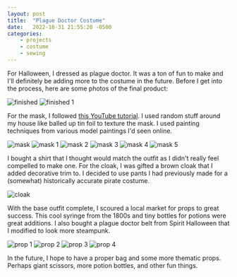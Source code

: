 ```yaml
---
layout: post
title:  "Plague Doctor Costume"
date:   2022-10-31 21:55:20 -0500
categories: 
    - projects
    - costume
    - sewing
---
```


For Halloween, I dressed as plague doctor. It was a ton of fun to make and I'll definitely be adding more to the costume in the future. Before I get into the process, here are some photos of the final product:

![finished](/images/PXL_20211031_234626430.jpg "finished")
![finished 1](/images/PXL_20211031_234557781.jpg "finished 1")

For the mask, I followed [this YouTube tutorial](https://www.youtube.com/watch?v=hlgAM54k0Xw&t=506s). I used random stuff around my house like balled up tin foil to texture the mask. I used painting techniques from various model paintings I'd seen online.

![mask](/images/PXL_20210129_220621730.jpg "mask")
![mask 1](/images/PXL_20210129_220631089.jpg "mask 1")
![mask 2](/images/PXL_20210129_220634662.jpg "mask 2")
![mask 3](/images/PXL_20210217_224650420.jpg "mask 3")
![mask 4](/images/PXL_20210217_224702894.jpg "mask 4")
![mask 5](/images/PXL_20210217_224710552.jpg "mask 5")

I bought a shirt that I thought would match the outfit as I didn't really feel compelled to make one. For the cloak, I was gifted a brown cloak that I added decorative trim to. I decided to use pants I had previously made for a (somewhat) historically accurate pirate costume.

![cloak](/images/PXL_20210927_210301104.jpg "cloak")

With the base outfit complete, I scoured a local market for props to great success. This cool syringe from the 1800s and tiny bottles for potions were great additions. I also bought a plague doctor belt from Spirit Halloween that I modified to look more steampunk.

![prop 1](/images/PXL_20211030_174941406.jpg "prop 1")
![prop 2](/images/PXL_20211030_174515445.jpg "prop 2")
![prop 3](/images/PXL_20211031_234438605.jpg "prop 3")
![prop 4](/images/PXL_20211031_234347955.jpg "prop 4")

In the future, I hope to have a proper bag and some more thematic props. Perhaps giant scissors, more potion bottles, and other fun things.